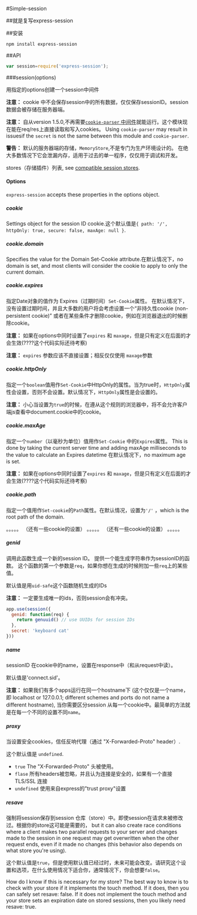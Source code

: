 #Simple-session

##就是复写express-session

##安装
````bash
npm install express-session
````

##API
```js
var session=require('express-session');
```

###session(options)

用指定的options创建一个session中间件

**注意：** cookie 中不会保存session中的所有数据，仅仅保存sessionID。session数据会被存储在服务器端。

**注意：** 自从version 1.5.0,不再需要[`cookie-parser` 中间件](https://www.npmjs.com/package/cookie-parser)就能运行。这个模块现在能在req/res上直接读取和写入cookies。
Using `cookie-parser` may result in issuesif the `secret` is not the same between this module and `cookie-parser`.

**警告：** 默认的服务器端的存储，`MemoryStore`,不是专门为生产环境设计的。
在绝大多数情况下它会泄漏内存，适用于过去的单一程序，仅仅用于调试和开发。

stores（存储插件）列表, see [compatible session stores](#compatible-session-stores).

#### Options

`express-session` accepts these properties in the options object.

##### cookie

Settings object for the session ID cookie.这个默认值是`{ path: '/', httpOnly: true, secure: false, maxAge: null }`.

##### cookie.domain
Specifies the value for the Domain Set-Cookie attribute.在默认情况下，no domain is set, and most clients will consider the cookie to apply to only the current domain.

##### cookie.expires
指定Date对象的值作为 Expires（过期时间）`Set-Cookie`属性。
在默认情况下，没有设置过期时间，并且大多数的用户将会考虑设置一个“非持久性cookie (non-persistent cookie)”
或者在某些条件才删除cookie，例如在浏览器退出的时候删除cookie。

**注意：** 如果在options中同时设置了`expires` 和 `maxage`，但是只有定义在后面的才会生效(????这个代码实际还待考察)

**注意：** `expires` 参数应该不直接设置；相反仅仅使用 `maxage`参数

##### cookie.httpOnly
指定一个`boolean`值用作`Set-Cookie`中HttpOnly的属性。当为true时，`HttpOnly`属性会设置，否则不会设置。默认情况下，`HttpOnly`属性是会设置的。

**注意：** 小心当设置为`true`的时候，在遵从这个规则的浏览器中，将不会允许客户端js查看中document.cookie中的cookie。

##### cookie.maxAge
指定一个`number`（以毫秒为单位）值用作`Set-Cookie` 中的`Expires`属性。
This is done by taking the current server time and adding maxAge milliseconds to the value to calculate an Expires datetime
在默认情况下，no maximum age is set.

**注意：** 如果在options中同时设置了`expires` 和 `maxage`，但是只有定义在后面的才会生效(????这个代码实际还待考察)

##### cookie.path
指定一个值用作`Set-cookie`的`Path`属性。在默认情况，设置为`'/'` ，which is the root path of the domain.




。。。。。
 （还有一些cookie的设置）
。。。。。
 （还有一些cookie的设置）
。。。。。

##### genid
调用此函数生成一个新的session ID。
提供一个能生成字符串作为sessionID的函数。
这个函数的第一个参数是`req`，如果你想在生成的时候附加一些`req`上的某些值。

默认值是用`uid-safe`这个函数随机生成的IDs

**注意：** 一定要生成唯一的ids，否则session会有冲突。
```js
app.use(session({
  genid: function(req) {
    return genuuid() // use UUIDs for session IDs
  },
  secret: 'keyboard cat'
}))
```
##### name
sessionID 在cookie中的name，设置在response中（和从request中读）。

默认值是'connect.sid'。

**注意：** 如果我们有多个apps运行在同一个hostname下 (这个仅仅是一个name， 即 localhost or 127.0.0.1; different schemes and ports do not name a different hostname), 
当你需要区分session 从每一个cookie中。最简单的方法就是在每一个不同的设置不同`name`。

##### proxy
当设置安全cookies，信任反响代理（通过 "X-Forwarded-Proto" header）.

这个默认值是 `undefined`.
  - `true` The "X-Forwarded-Proto" 头被使用。
  - `flase` 所有headers被忽略，并且认为连接是安全的，如果有一个直接 TLS/SSL 连接
  - `undefined` 使用来自express的"trust proxy"设置

##### resave
强制将session保存到session 仓库（store）中。即使session在请求未被修改过。根据你的store这可能是需要的，
but it can also create race conditions where a client makes two parallel requests to your server and changes made to the session in one request may get overwritten when the other request ends, even if it made no changes (this behavior also depends on what store you're using).

这个默认值是`true`，但是使用默认值已经过时，未来可能会改变。请研究这个设置和选项，在什么使用情况下适合你，通常情况下，你会想要`false`。

How do I know if this is necessary for my store? The best way to know is to check with your store if it implements the touch method. If it does, then you can safely set resave: false. If it does not implement the touch method and your store sets an expiration date on stored sessions, then you likely need resave: true.






